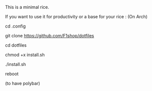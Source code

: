 This is a minimal rice.

If you want to use it for productivity or a base for your rice :
(On Arch)

cd .config

git clone https://github.com/F1shop/dotfiles

cd dotfiles

chmod +x install.sh

./install.sh

reboot

(to have polybar)

